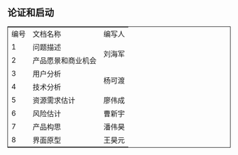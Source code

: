 论证和启动
----------
<table style="border:1px solid;">
  <tr>
    <td>编号</td>
    <td>文档名称</td>
    <td>编写人</td>
  </tr>
  <tr>
    <td>1</td>
    <td>问题描述</td>
    <td rowspan="2">刘海军</td>
  </tr>
  <tr>
    <td>2</td>
    <td>产品愿景和商业机会</td>
  </tr>
  <tr>
    <td>3</td>
    <td>用户分析</td>
    <td rowspan="2">杨可渡</td>
  </tr>
  <tr>
    <td>4</td>
    <td>技术分析</td>
  </tr>
  <tr>
    <td>5</td>
    <td>资源需求估计</td>
    <td>廖伟成</td>
  </tr>
  <tr>
    <td>6</td>
    <td>风险估计</td>
    <td>曹新宇</td>
  </tr>
  <tr>
    <td>7</td>
    <td>产品构思</td>
    <td>潘伟昊</td>
  </tr>
  <tr>
    <td>8</td>
    <td>界面原型</td>
    <td>王昊元</td>
  </tr>
<table>


